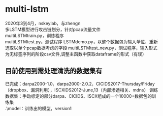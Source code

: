 # multi-lstm
2020年3到4月，nskeylab，与zhengn  
多LSTM模型进行攻击链划分，针对pcap流量文件  
multiLSTMtrain.py，训练程序  
multiLSTMtest.py，测试程序
LSTMdemo.py，以整个数据包为输入单位，重新选取以单个pcap数据考虑的字段
multiLSTMtest_new.py，测试程序，输入形式为无标签序列的阶段csv文件,调整主函数中获取dataframe的形式（有误）    
## 目前使用到需处理清洗的数据集有  
已完成：darpa2000-1.0，darpa2000-2.0.2，CICIDS2017-Thursday/Friday（dropbox、漏洞利用），ISCXIDS2012-June,13（内部渗透相关、mdns）
训练数据集：手动标定的部分darpa、CICIDS、ISCX组成的一个10000+数据包的训练集  
.\model：训练出的模型，version1  
